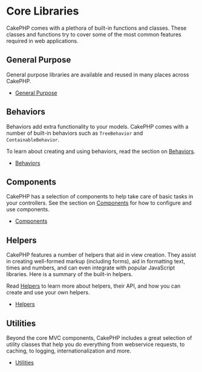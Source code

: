 # Core Libraries

CakePHP comes with a plethora of built-in functions and classes. These classes
and functions try to cover some of the most common features required in web
applications.

## General Purpose

General purpose libraries are available and reused in many places across
CakePHP.

- [General Purpose](core-libraries/toc-general-purpose.md)

<a id="core-behaviors"></a>

## Behaviors

Behaviors add extra functionality to your models. CakePHP comes
with a number of built-in behaviors such as `TreeBehavior`
and `ContainableBehavior`.

To learn about creating and using behaviors, read the section
on [Behaviors](models/behaviors.md).

- [Behaviors](core-libraries/toc-behaviors.md)

<a id="core-components"></a>

## Components

CakePHP has a selection of components to help take care of basic tasks in your
controllers. See the section on [Components](controllers/components.md) for how to
configure and use components.

- [Components](core-libraries/toc-components.md)

<a id="core-helpers"></a>

## Helpers

CakePHP features a number of helpers that aid in view creation. They assist in
creating well-formed markup (including forms), aid in formatting text, times and
numbers, and can even integrate with popular JavaScript libraries. Here is a
summary of the built-in helpers.

Read [Helpers](views/helpers.md) to learn more about helpers, their API, and how you
can create and use your own helpers.

- [Helpers](core-libraries/toc-helpers.md)

## Utilities

Beyond the core MVC components, CakePHP includes a great selection of utility
classes that help you do everything from webservice requests, to caching, to
logging, internationalization and more.

- [Utilities](core-libraries/toc-utilities.md)
